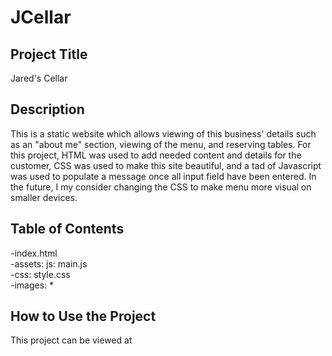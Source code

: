 # JCellar

<h2>Project Title</h2>
Jared's Cellar

<h2>Description</h2>
This is a static website which allows viewing of this business' details such as an "about me" section, viewing of the menu, and reserving tables. For this project, HTML was used to add needed content and details for the customer, CSS was used to make this site beautiful, and a tad of Javascript was used to populate a message once all input field have been entered. In the future, I my consider changing the CSS to make menu more visual on smaller devices.

<h2>Table of Contents</h2>
-index.html<br>
-assets: js: main.js<br>
-css: style.css<br>
-images: *<br>
<!-- How to install and run the program -->

<h2>How to Use the Project</h2>
This project can be viewed at <a href="https://jaredscellar.netlify.app>Jared's Cellar</a>

<!--include a credit
add a license-->
